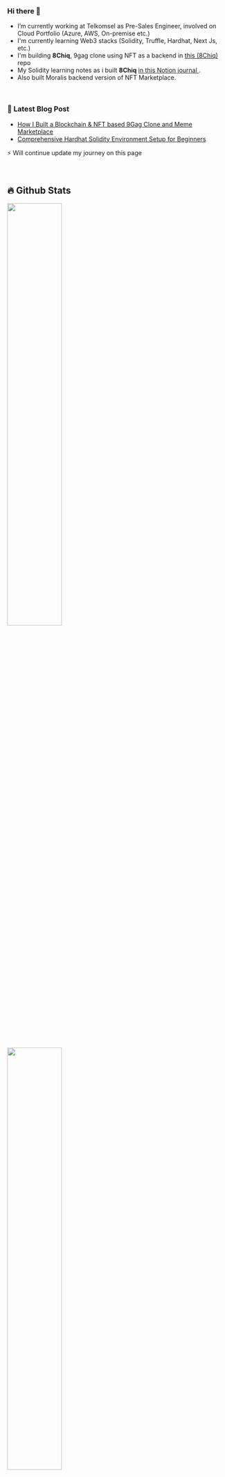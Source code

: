 ### Hi there 👋

<!--
**said017/said017** is a ✨ _special_ ✨ repository because its `README.md` (this file) appears on your GitHub profile.

Here are some ideas to get you started:

- 🔭 I’m currently working on ...
- 🌱 I’m currently learning ...
- 👯 I’m looking to collaborate on ...
- 🤔 I’m looking for help with ...
- 💬 Ask me about ...
- 📫 How to reach me: ...
- 😄 Pronouns: ...
- ⚡ Fun fact: ...
-->
- I’m currently working at Telkomsel as Pre-Sales Engineer, involved on Cloud Portfolio (Azure, AWS, On-premise etc.)
- I'm currently learning Web3 stacks (Solidity, Truffle, Hardhat, Next Js, etc.)
- I'm building **8Chiq**, 9gag clone using NFT as a backend in <a href="https://github.com/said017/8chiq"> this (8Chiq) </a> repo
- My Solidity learning notes as i built **8Chiq** <a href="https://www.notion.so/Study-Journal-b0e4630040f74a759a437e5731512df0?v=99e4ac9e5ebd4301bd1784943bc37230&p=025a76ef4bb74b56987793355f3c7132"> in this Notion journal </a>.
- Also built Moralis backend version of NFT Marketplace.

<br />

### 📕 Latest Blog Post

<!-- BLOG-POST-LIST:START -->
- [How I Built a Blockchain & NFT based 9Gag Clone and Meme Marketplace](https://medium.com/coinmonks/how-i-built-a-blockchain-nft-based-9gag-clone-and-meme-marketplace-24fb6a235334)
- [Comprehensive Hardhat Solidity Environment Setup for Beginners](https://medium.com/coinmonks/comprehensive-hardhat-solidity-environment-setup-for-beginners-2a284706beaa)

⚡ Will continue update my journey on this page

<br />

## 🔥 Github Stats


  <a href="https://github.com/said017"><img width="50%" src="https://github-readme-stats.vercel.app/api?username=said017&theme=radical&title_color=fffff"></a>
  <a href="https://github.com/said017"><img width="50%" src="http://github-readme-streak-stats.herokuapp.com/?user=said017&theme=tokyonight&date_format=M%20j%5B%2C%20Y%5D&ring=fffff&fire=fffff&sideNums=fffff"></a>
  
  ![visitors](https://visitor-badge.laobi.icu/badge?page_id=said017.said017)

